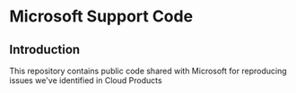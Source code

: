 # Microsoft Support Code
## Introduction

This repository contains public code shared with Microsoft for reproducing issues we've identified in Cloud Products